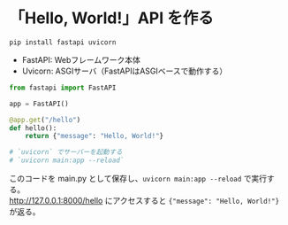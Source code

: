 # 「Hello, World!」API を作る

```
pip install fastapi uvicorn
```

* FastAPI: Webフレームワーク本体
* Uvicorn: ASGIサーバ（FastAPIはASGIベースで動作する）

```py
from fastapi import FastAPI

app = FastAPI()

@app.get("/hello")
def hello():
    return {"message": "Hello, World!"}

# `uvicorn` でサーバーを起動する
# `uvicorn main:app --reload`
```

このコードを main.py として保存し、`uvicorn main:app --reload` で実行する。  
http://127.0.0.1:8000/hello にアクセスすると `{"message": "Hello, World!"}` が返る。
